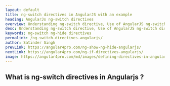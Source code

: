 ```yaml
---
layout: default
title: ng-switch directives in AngularJS with an example
heading: AngularJs ng-switch directives 
overview: Understanding ng-switch directive, Use of AngularJS ng-switch directives with an example.
desc: Understanding ng-switch directive, Use of AngularJS ng-switch directives with an example.
keywords: ng-switch ng-hide directives
permalink: /ng-switch-directives-angularjs/
author: Satinder Singh
prevLink: https://angular4pro.com/ng-show-ng-hide-angularjs/
nextLink: https://angular4pro.com/ng-if-directives-angularjs/
image: https://angular4pro.com/md/images/defining-directives-in-angularjs.png
---
```


## <i class="fa fa-angle-double-right color"></i> What is ng-switch directives in Angularjs ?
